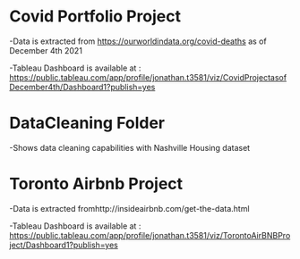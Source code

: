 # Covid Portfolio Project
-Data is extracted from https://ourworldindata.org/covid-deaths as of December 4th 2021

-Tableau Dashboard is available at :
https://public.tableau.com/app/profile/jonathan.t3581/viz/CovidProjectasofDecember4th/Dashboard1?publish=yes

# DataCleaning Folder
-Shows data cleaning capabilities with Nashville Housing dataset


# Toronto Airbnb Project
-Data is extracted fromhttp://insideairbnb.com/get-the-data.html

-Tableau Dashboard is available at :
https://public.tableau.com/app/profile/jonathan.t3581/viz/TorontoAirBNBProject/Dashboard1?publish=yes

